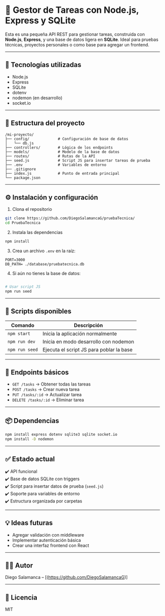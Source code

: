 # 📝 Gestor de Tareas con Node.js, Express y SQLite

Esta es una pequeña API REST para gestionar tareas, construida con **Node.js**, **Express**, y una base de datos ligera en **SQLite**. Ideal para pruebas técnicas, proyectos personales o como base para agregar un frontend.

---

## 🚀 Tecnologías utilizadas

- Node.js
- Express
- SQLite
- dotenv
- nodemon (en desarrollo)
- socket.io

---

## 📁 Estructura del proyecto

```
/mi-proyecto/
├── config/             # Configuración de base de datos
│   └── db.js
├── controllers/        # Lógica de los endpoints
├── models/             # Modelo de la base de datos
├── routes/             # Rutas de la API
├── seed.js             # Script JS para insertar tareas de prueba
├── .env                # Variables de entorno
├── .gitignore
├── index.js            # Punto de entrada principal
└── package.json
```

---

## ⚙️ Instalación y configuración

1. Clona el repositorio

```bash
git clone https://github.com/DiegoSalamancaG/pruebaTecnica/
cd PruebaTecnica
```

2. Instala las dependencias

```bash
npm install
```

3. Crea un archivo `.env` en la raíz:

```
PORT=3000
DB_PATH= ./database/pruebatecnica.db
```

4. Si aún no tienes la base de datos:

```bash

# Usar script JS
npm run seed
```

---

## 🧪 Scripts disponibles

| Comando        | Descripción                              |
| -------------- | ---------------------------------------- |
| `npm start`    | Inicia la aplicación normalmente         |
| `npm run dev`  | Inicia en modo desarrollo con nodemon    |
| `npm run seed` | Ejecuta el script JS para poblar la base |

---

## 🔌 Endpoints básicos

- `GET /tasks` → Obtener todas las tareas
- `POST /tasks` → Crear nueva tarea
- `PUT /tasks/:id` → Actualizar tarea
- `DELETE /tasks/:id` → Eliminar tarea

---

## 📦 Dependencias

```bash
npm install express dotenv sqlite3 sqlite socket.io
npm install -D nodemon
```

---

## ✅ Estado actual

✔️ API funcional  
✔️ Base de datos SQLite con triggers  
✔️ Script para insertar datos de prueba (`seed.js`)  
✔️ Soporte para variables de entorno  
✔️ Estructura organizada por carpetas

---

## 💡 Ideas futuras

- Agregar validación con middleware
- Implementar autenticación básica
- Crear una interfaz frontend con React

---

## 🧑‍💻 Autor

Diego Salamanca – [(https://github.com/DiegoSalamancaG)]

---

## 📄 Licencia

MIT
